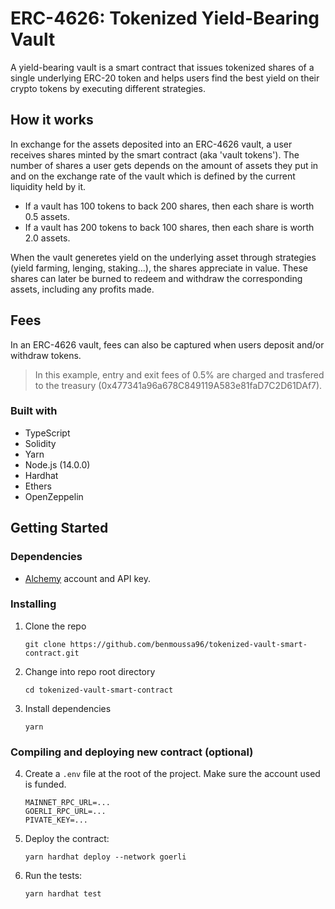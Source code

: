 # ERC-4626: Tokenized Yield-Bearing Vault

A yield-bearing vault is a smart contract that issues tokenized shares of a single underlying ERC-20 token and helps users find the best yield on their crypto tokens by executing different strategies.

## How it works

In exchange for the assets deposited into an ERC-4626 vault, a user receives shares minted by the smart contract (aka 'vault tokens'). The number of shares a user gets depends on the amount of assets they put in and on the exchange rate of the vault which is defined by the current liquidity held by it.

- If a vault has 100 tokens to back 200 shares, then each share is worth 0.5 assets.
- If a vault has 200 tokens to back 100 shares, then each share is worth 2.0 assets.

When the vault generetes yield on the underlying asset through strategies (yield farming, lenging, staking...), the shares appreciate in value. These shares can later be burned to redeem and withdraw the corresponding assets, including any profits made.

## Fees

In an ERC-4626 vault, fees can also be captured when users deposit and/or withdraw tokens.

> In this example, entry and exit fees of 0.5% are charged and trasfered to the treasury (0x477341a96a678C849119A583e81faD7C2D61DAf7).

### Built with

- TypeScript
- Solidity
- Yarn
- Node.js (14.0.0)
- Hardhat
- Ethers
- OpenZeppelin

## Getting Started

### Dependencies

- [Alchemy](https://alchemy.com) account and API key.

### Installing

1. Clone the repo

   ```
   git clone https://github.com/benmoussa96/tokenized-vault-smart-contract.git
   ```

2. Change into repo root directory

   ```
   cd tokenized-vault-smart-contract
   ```

3. Install dependencies

   ```
   yarn
   ```

### Compiling and deploying new contract (optional)

4.  Create a `.env` file at the root of the project. Make sure the account used is funded.

    ```
    MAINNET_RPC_URL=...
    GOERLI_RPC_URL=...
    PIVATE_KEY=...
    ```

5.  Deploy the contract:

    ```
    yarn hardhat deploy --network goerli
    ```

6.  Run the tests:

    ```
    yarn hardhat test
    ```
